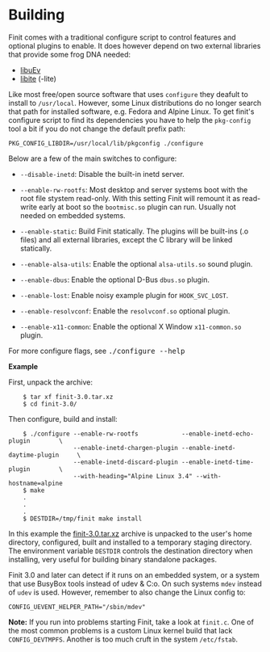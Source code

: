 Building
========

Finit comes with a traditional configure script to control features and
optional plugins to enable.  It does however depend on two external
libraries that provide some frog DNA needed:

- [libuEv][]
- [libite][] (-lite)

Like most free/open source software that uses `configure` they deafult
to install to `/usr/local`.  However, some Linux distributions do no
longer search that path for installed software, e.g. Fedora and Alpine
Linux.  To get finit's configure script to find its dependencies you
have to help the `pkg-config` tool a bit if you do not change the
default prefix path:

    PKG_CONFIG_LIBDIR=/usr/local/lib/pkgconfig ./configure

Below are a few of the main switches to
configure:

* `--disable-inetd`: Disable the built-in inetd server.

* `--enable-rw-rootfs`: Most desktop and server systems boot with the
  root file stystem read-only.  With this setting Finit will remount it
  as read-write early at boot so the `bootmisc.so` plugin can run.
  Usually not needed on embedded systems.

* `--enable-static`: Build Finit statically.  The plugins will be
  built-ins (.o files) and all external libraries, except the C library
  will be linked statically.

* `--enable-alsa-utils`: Enable the optional `alsa-utils.so` sound plugin.

* `--enable-dbus`: Enable the optional D-Bus `dbus.so` plugin.

* `--enable-lost`: Enable noisy example plugin for `HOOK_SVC_LOST`.

* `--enable-resolvconf`: Enable the `resolvconf.so` optional plugin.

* `--enable-x11-common`: Enable the optional X Window `x11-common.so` plugin.

For more configure flags, see <kbd>./configure --help</kbd>

**Example**

First, unpack the archive:

```shell
    $ tar xf finit-3.0.tar.xz
    $ cd finit-3.0/
```

Then configure, build and install:

```shell
    $ ./configure --enable-rw-rootfs            --enable-inetd-echo-plugin        \
                  --enable-inetd-chargen-plugin --enable-inetd-daytime-plugin     \
                  --enable-inetd-discard-plugin --enable-inetd-time-plugin        \
                  --with-heading="Alpine Linux 3.4" --with-hostname=alpine
    $ make
    .
    .
    .
    $ DESTDIR=/tmp/finit make install
```

In this example the [finit-3.0.tar.xz][1] archive is unpacked to the
user's home directory, configured, built and installed to a temporary
staging directory.  The environment variable `DESTDIR` controls the
destination directory when installing, very useful for building binary
standalone packages.

Finit 3.0 and later can detect if it runs on an embedded system, or a
system that use BusyBox tools instead of udev & C:o.  On such systems
`mdev` instead of `udev` is used.  However, remember to also change the
Linux config to:

    CONFIG_UEVENT_HELPER_PATH="/sbin/mdev"

**Note:** If you run into problems starting Finit, take a look at
  `finit.c`.  One of the most common problems is a custom Linux kernel
  build that lack `CONFIG_DEVTMPFS`.  Another is too much cruft in the
  system `/etc/fstab`.


[1]:       ftp://troglobit.com/finit/finit-3.0.tar.xz
[libuEv]:  https://github.com/troglobit/libuev
[libite]:  https://github.com/troglobit/libite

<!--
  -- Local Variables:
  -- mode: markdown
  -- End:
  -->
